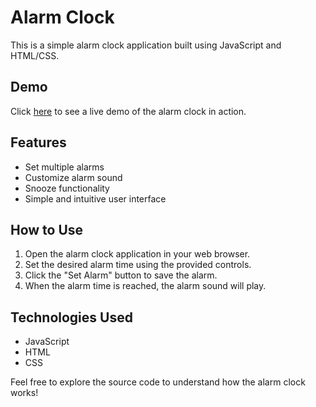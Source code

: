 # Alarm Clock

This is a simple alarm clock application built using JavaScript and HTML/CSS.

## Demo

Click [here](https://marcelolop.github.io/alarm-clock/) to see a live demo of the alarm clock in action.

## Features

- Set multiple alarms
- Customize alarm sound
- Snooze functionality
- Simple and intuitive user interface

## How to Use

1. Open the alarm clock application in your web browser.
2. Set the desired alarm time using the provided controls.
3. Click the "Set Alarm" button to save the alarm.
4. When the alarm time is reached, the alarm sound will play.

## Technologies Used

- JavaScript
- HTML
- CSS

Feel free to explore the source code to understand how the alarm clock works!
